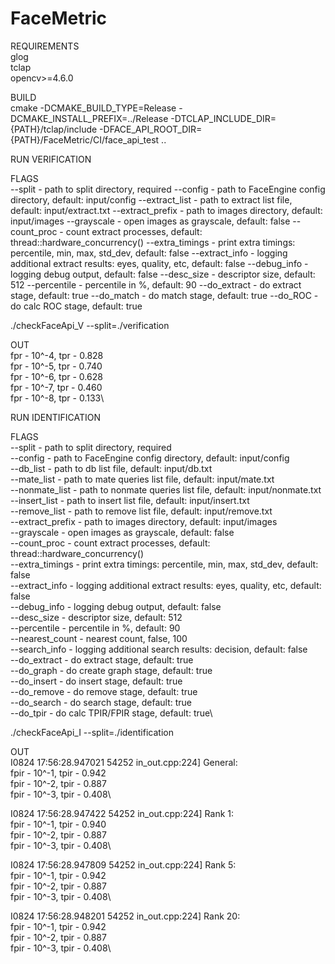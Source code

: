 # FaceMetric

REQUIREMENTS\
glog\
tclap\
opencv>=4.6.0

BUILD\
cmake -DCMAKE_BUILD_TYPE=Release -DCMAKE_INSTALL_PREFIX=../Release -DTCLAP_INCLUDE_DIR={PATH}/tclap/include -DFACE_API_ROOT_DIR={PATH}/FaceMetric/CI/face_api_test ..

RUN VERIFICATION

FLAGS\
--split - path to split directory, required
--config - path to FaceEngine config directory, default: input/config
--extract_list - path to extract list file, default: input/extract.txt
--extract_prefix - path to images directory, default: input/images
--grayscale - open images as grayscale, default: false
--count_proc - count extract processes, default: thread::hardware_concurrency()
--extra_timings - print extra timings: percentile, min, max, std_dev, default: false
--extract_info - logging additional extract results: eyes, quality, etc, default: false
--debug_info - logging debug output, default: false
--desc_size - descriptor size, default: 512
--percentile - percentile in %, default: 90
--do_extract - do extract stage, default: true
--do_match - do match stage, default: true
--do_ROC - do calc ROC stage, default: true

./checkFaceApi_V --split=./verification

OUT\
fpr - 10^-4, tpr - 0.828\
fpr - 10^-5, tpr - 0.740\
fpr - 10^-6, tpr - 0.628\
fpr - 10^-7, tpr - 0.460\
fpr - 10^-8, tpr - 0.133\

RUN IDENTIFICATION 

FLAGS\
--split - path to split directory, required\
--config - path to FaceEngine config directory, default: input/config\
--db_list - path to db list file, default: input/db.txt\
--mate_list - path to mate queries list file, default: input/mate.txt\
--nonmate_list - path to nonmate queries list file, default: input/nonmate.txt\
--insert_list - path to insert list file, default: input/insert.txt\
--remove_list - path to remove list file, default: input/remove.txt\
--extract_prefix - path to images directory, default: input/images\
--grayscale - open images as grayscale, default: false\
--count_proc - count extract processes, default: thread::hardware_concurrency()\
--extra_timings - print extra timings: percentile, min, max, std_dev, default: false\
--extract_info - logging additional extract results: eyes, quality, etc, default: false\
--debug_info - logging debug output, default: false\
--desc_size - descriptor size, default: 512\
--percentile - percentile in %, default: 90\
--nearest_count - nearest count, false, 100\
--search_info - logging additional search results: decision, default: false\
--do_extract - do extract stage, default: true\
--do_graph - do create graph stage, default: true\
--do_insert - do insert stage, default: true\
--do_remove - do remove stage, default: true\
--do_search - do search stage, default: true\
--do_tpir - do calc TPIR/FPIR stage, default: true\

./checkFaceApi_I --split=./identification

OUT\
I0824 17:56:28.947021 54252 in_out.cpp:224] General:\
fpir - 10^-1, tpir - 0.942\
fpir - 10^-2, tpir - 0.887\
fpir - 10^-3, tpir - 0.408\

I0824 17:56:28.947422 54252 in_out.cpp:224] Rank 1:\
fpir - 10^-1, tpir - 0.940\
fpir - 10^-2, tpir - 0.887\
fpir - 10^-3, tpir - 0.408\

I0824 17:56:28.947809 54252 in_out.cpp:224] Rank 5:\
fpir - 10^-1, tpir - 0.942\
fpir - 10^-2, tpir - 0.887\
fpir - 10^-3, tpir - 0.408\

I0824 17:56:28.948201 54252 in_out.cpp:224] Rank 20:\
fpir - 10^-1, tpir - 0.942\
fpir - 10^-2, tpir - 0.887\
fpir - 10^-3, tpir - 0.408\
